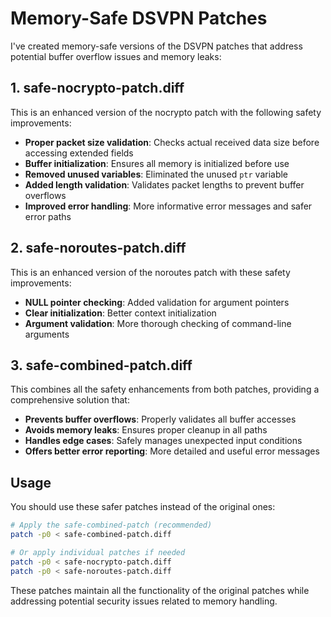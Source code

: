# Memory-Safe DSVPN Patches

I've created memory-safe versions of the DSVPN patches that address potential buffer overflow issues and memory leaks:

## 1. safe-nocrypto-patch.diff

This is an enhanced version of the nocrypto patch with the following safety improvements:

- **Proper packet size validation**: Checks actual received data size before accessing extended fields
- **Buffer initialization**: Ensures all memory is initialized before use
- **Removed unused variables**: Eliminated the unused `ptr` variable
- **Added length validation**: Validates packet lengths to prevent buffer overflows
- **Improved error handling**: More informative error messages and safer error paths

## 2. safe-noroutes-patch.diff 

This is an enhanced version of the noroutes patch with these safety improvements:

- **NULL pointer checking**: Added validation for argument pointers
- **Clear initialization**: Better context initialization
- **Argument validation**: More thorough checking of command-line arguments

## 3. safe-combined-patch.diff

This combines all the safety enhancements from both patches, providing a comprehensive solution that:

- **Prevents buffer overflows**: Properly validates all buffer accesses
- **Avoids memory leaks**: Ensures proper cleanup in all paths
- **Handles edge cases**: Safely manages unexpected input conditions
- **Offers better error reporting**: More detailed and useful error messages

## Usage

You should use these safer patches instead of the original ones:

```bash
# Apply the safe-combined-patch (recommended)
patch -p0 < safe-combined-patch.diff

# Or apply individual patches if needed
patch -p0 < safe-nocrypto-patch.diff
patch -p0 < safe-noroutes-patch.diff
```

These patches maintain all the functionality of the original patches while addressing potential security issues related to memory handling.
